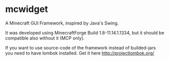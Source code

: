 # mcwidget
A Minecraft GUI Framework, inspired by Java's Swing.

It was developed using MinecraftForge Build 1.8-11.14.1.1334, but it should be compatible also without it (MCP only).

If you want to use source-code of the framework instead of builded-jars you need to have lombok installed. Get it here http://projectlombok.org/